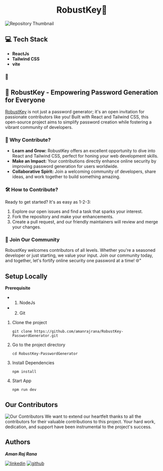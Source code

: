 <h1 align="center">RobustKey🚀</h1>

![Repository Thumbnail](./images/cover.png)

## 💻 Tech Stack
- **ReactJs**
- **Tailwind CSS**
- **vite**

### 📖

## 🔐 **RobustKey** - Empowering Password Generation for Everyone

[RobustKey](https://amanrajrana.github.io/RobustKey-PasswordGenerator) is not just a password generator; it's an open invitation for passionate contributors like you! Built with React and Tailwind CSS, this open-source project aims to simplify password creation while fostering a vibrant community of developers.


### 🚀 **Why Contribute?**

- **Learn and Grow:** RobustKey offers an excellent opportunity to dive into React and Tailwind CSS, perfect for honing your web development skills.
- **Make an Impact:** Your contributions directly enhance online security by improving password generation for users worldwide.
- **Collaborative Spirit:** Join a welcoming community of developers, share ideas, and work together to build something amazing.

### 🛠️ **How to Contribute?**

Ready to get started? It's as easy as 1-2-3:

1. Explore our open issues and find a task that sparks your interest.
2. Fork the repository and make your enhancements.
3. Create a pull request, and our friendly maintainers will review and merge your changes.

### 🤝 **Join Our Community**

RobustKey welcomes contributors of all levels. Whether you're a seasoned developer or just starting, we value your input. Join our community today, and together, let's fortify online security one password at a time! 🌐"


## Setup Locally
**Prerequisite**
- 1. NodeJs
- 2. Git

1. Clone the project

    ```
    git clone https://github.com/amanrajrana/RobustKey-PasswordGenerator.git
    ```

2. Go to the project directory
    ```
    cd RobustKey-PasswordGenerator
    ```

3. Install Dependencies
    ```
    npm install
    ```

4. Start App
    ```
    npm run dev
    ```
## Our Contributors
![Our Contributors](https://contrib.rocks/image?repo=amanrajrana/RobustKey-PasswordGenerator)
We want to extend our heartfelt thanks to all the contributors for their valuable contributions to this project. Your hard work, dedication, and support have been instrumental to the project's success.


## Authors
**_Aman Raj Rana_**

[![linkedin](https://img.shields.io/badge/linkedin-0A66C2?style=for-the-badge&logo=linkedin&logoColor=white)](https://www.linkedin.com/in/amanrajrana)
[![github](https://img.shields.io/badge/github-000000?style=for-the-badge&logo=github&logoColor=white)](https://github.com/amanrajrana)
